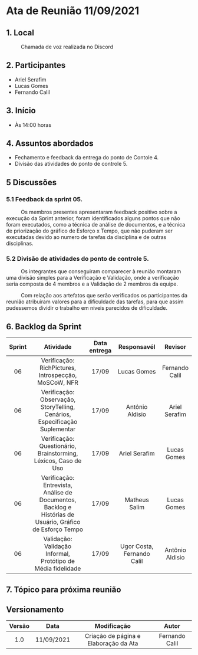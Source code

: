 # Ata de Reunião 11/09/2021


## 1. Local
<p style="text-indent: 40px; align="justify"> Chamada de voz realizada no Discord </p>

## 2. Participantes
- Ariel Serafim 
- Lucas Gomes
- Fernando Calil


## 3. Início
- Às 14:00 horas

## 4. Assuntos abordados
- Fechamento e feedback da entrega do ponto de Contole 4.
- Divisão das atividades do ponto de controle 5.

## 5 Discussões

### 5.1 Feedback da sprint 05.
<p style="text-indent: 40px; align="justify"> Os membros presentes apresentaram feedback positivo sobre a execução da Sprint anterior, foram identificados alguns pontos que não foram executados, como a técnica de análise de documentos, e a técnica de priorização do gráfico de Esforço x Tempo, que não puderam ser executadas devido ao numero de tarefas da disciplina e de outras disciplinas.</p>


### 5.2 Divisão de atividades do ponto de controle 5.
<p style="text-indent: 40px; align="justify"> Os integrantes que conseguiram comparecer à reunião montaram uma divisão simples para a Verificação e Validação, onde a verificação seria composta de 4 membros e a Validação de 2 membros da equipe.</p>  
<p style="text-indent: 40px; align="justify"> Com relação aos artefatos que serão verificados os participantes da reunião atribuiram valores para a dificuldade das tarefas, para que assim pudessemos dividir o trabalho em níveis parecidos de dificuldade.</p>  

<!--
<img width="600px"  class="center" src="../../assets/Images/Dificuldade.jpeg" alt="Dificuldade das Tarefas de Verificacao">
<figcaption>Figura 01 - Atribuição das dificuldades da verificação dos artefatos. </figcaption>

<img width="600px"  class="center" src="../../assets/Images/Divisao.jpeg" alt="Divisao das atividades de Verificacao">
<figcaption>Figura 02 - Divisao das atividades de Verificacao. </figcaption>

-->

## 6. Backlog da Sprint

<center>

| Sprint | Atividade | Data entrega | Responsavél | Revisor |
|:--:|:--:|:--:|:--:|:--:|
| 06 | Verificação: RichPictures, Introspecção, MoSCoW, NFR  | 17/09 |  Lucas Gomes | Fernando Calil |
| 06 | Verificação: Observação, StoryTelling, Cenários, Especificação Suplementar | 17/09 | Antônio Aldisio | Ariel Serafim |
| 06 | Verificação: Questionário, Brainstorming, Léxicos, Caso de Uso | 17/09 | Ariel Serafim | Lucas Gomes |
| 06 | Verificação: Entrevista, Análise de Documentos, Backlog e Histórias de Usuário, Gráfico de Esforço Tempo | 17/09 | Matheus Salim | Lucas Gomes |
| 06 | Validação: Validação Informal, Protótipo de Média fidelidade | 17/09 | Ugor Costa, Fernando Calil | Antônio Aldisio |

</center>


## 7. Tópico para próxima reunião



## Versionamento
<center>

| Versão | Data | Modificação | Autor |
|:--:|:--:|:--:|:--:|
| 1.0  | 11/09/2021 | Criação de página e Elaboração da Ata | Fernando Calil |

</center>